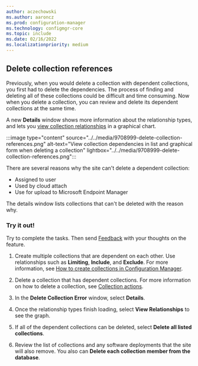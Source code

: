 ```yaml
---
author: aczechowski
ms.author: aaroncz
ms.prod: configuration-manager
ms.technology: configmgr-core
ms.topic: include
ms.date: 02/16/2022
ms.localizationpriority: medium
---
```


## <a name="bkmk_delcollref"></a> Delete collection references

<!--9708999-->

Previously, when you would delete a collection with dependent collections, you first had to delete the dependencies. The process of finding and deleting all of these collections could be difficult and time consuming. Now when you delete a collection, you can review and delete its dependent collections at the same time.

A new **Details** window shows more information about the relationship types, and lets you [view collection relationships](../../../../clients/manage/collections/manage-collections.md#view-collection-relationships) in a graphical chart.

:::image type="content" source="../../media/9708999-delete-collection-references.png" alt-text="View collection dependencies in list and graphical form when deleting a collection" lightbox="../../media/9708999-delete-collection-references.png":::

There are several reasons why the site can't delete a dependent collection:

- Assigned to user <!-- is this AAD sync? https://docs.microsoft.com/en-us/mem/configmgr/core/clients/manage/collections/create-collections#bkmk_aadcollsync -->
- Used by cloud attach
- Use for upload to Microsoft Endpoint Manager
<!-- need clarity on specifically what settings these apply to -->

The details window lists collections that can't be deleted with the reason why.

### Try it out!

Try to complete the tasks. Then send [Feedback](../../../../understand/product-feedback.md) with your thoughts on the feature.

1. Create multiple collections that are dependent on each other. Use relationships such as **Limiting**, **Include**, and **Exclude**. For more information, see [How to create collections in Configuration Manager](../../../../clients/manage/collections/create-collections.md).

1. Delete a collection that has dependent collections. For more information on how to delete a collection, see [Collection actions](../../../../clients/manage/collections/manage-collections.md#collection-actions).

1. In the **Delete Collection Error** window, select **Details**.

1. Once the relationship types finish loading, select **View Relationships** to see the graph.

1. If all of the dependent collections can be deleted, select **Delete all listed collections**.

1. Review the list of collections and any software deployments that the site will also remove. You also can **Delete each collection member from the database**.
